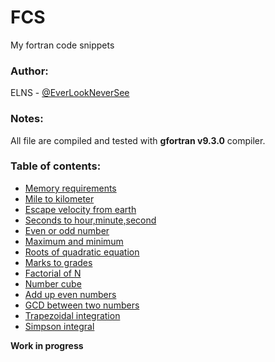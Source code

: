 # FCS
My fortran code snippets

### Author:
ELNS - [@EverLookNeverSee](https://github.com/EverLookNeverSee)

### Notes:
All file are compiled and tested with **gfortran v9.3.0** compiler.

### Table of contents:
* [Memory requirements](/src/Memory_requirements.f90)
* [Mile to kilometer](/src/Mile_to_Km.f90)
* [Escape velocity from earth](/src/escape_velocity.f90)
* [Seconds to hour,minute,second](/src/convert_time.f90)
* [Even or odd number](/src/even_odd.f90)
* [Maximum and minimum](/src/max_min.f90)
* [Roots of quadratic equation](/src/roots.f90)
* [Marks to grades](/src/mark_to_grade.f90)
* [Factorial of N](src/factorial.f90)
* [Number cube](src/number_cube.f90)
* [Add up even numbers](/src/sum_of_evens.f90)
* [GCD between two numbers](/src/gcd.f90)
* [Trapezoidal integration](src/trapezoidal_rule.f90)
* [Simpson integral](/src/simpson_rule.f90)

**Work in progress**